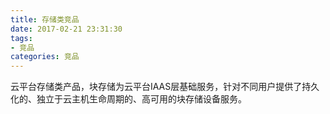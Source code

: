 ```yaml
---
title: 存储类竞品
date: 2017-02-21 23:31:30
tags:
- 竞品
categories: 竞品
---
```

云平台存储类产品，块存储为云平台IAAS层基础服务，针对不同用户提供了持久化的、独立于云主机生命周期的、高可用的块存储设备服务。

